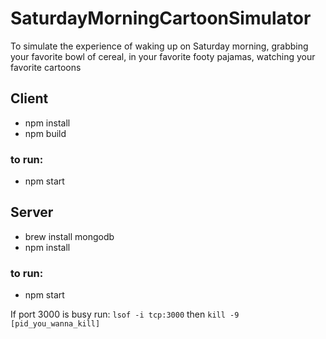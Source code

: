 # SaturdayMorningCartoonSimulator
To simulate the experience of waking up on Saturday morning, grabbing your favorite bowl of cereal, in your favorite footy pajamas, watching your favorite cartoons


## Client
* npm install
* npm build

### to run:
* npm start


## Server
* brew install mongodb
* npm install

### to run:
* npm start

If port 3000 is busy run:
`lsof -i tcp:3000`
then
`kill -9 [pid_you_wanna_kill]`
